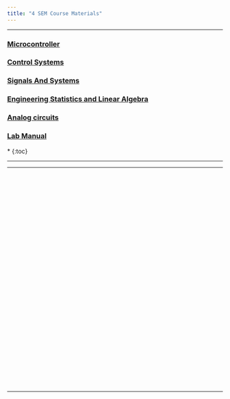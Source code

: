 ```yaml
---
title: "4 SEM Course Materials"
---
```

 <hr>


<h3>  
    <a  target="_blank" href="https://drive.google.com/drive/folders/1jM4HBT-tApww0z-nAOk46kk17Ia4jH3Q?usp=sharing"> 
       Microcontroller
    </a>

</h3>
<h3>  
    <a  target="_blank" href="https://drive.google.com/drive/folders/1iUbqxGc-vpTlqd_Am79FMmJRwg5v5APm?usp=sharing"> 
       Control Systems
    </a>

</h3>

<h3>  
    <a  target="_blank" href="https://drive.google.com/drive/folders/1ZSSiivshZuvmsydwpaxhU4S56jIQ3nl6?usp=sharing"> 
       Signals And Systems
    </a>

</h3>
<h3>  
    <a  target="_blank" href="https://drive.google.com/drive/folders/18TtCiKMJ6fGADFUT491i_o_WjIlLnUV4?usp=sharing"> 
       Engineering Statistics and Linear Algebra
    </a>

</h3>

<h3>  
    <a  target="_blank" href="https://drive.google.com/drive/folders/1kKLN8czyvjk6UcHgiy1ExslxQqIhm76C?usp=sharing"> 
       Analog circuits
    </a>

</h3>


<h3>  
    <a  target="_blank" href="https://drive.google.com/drive/folders/1MZz7YbFi1BwNzfM-hCWThMmxXWVYXLmu?usp=sharing"> 
       Lab Manual 
    </a>

</h3>





<nav class="toc" markdown="1">
*   
{:toc}
</nav>

<hr>


<hr>

<br><br><br><br><br><br><br><br><br><br><br><br><br><br><br><br><br><br><br><br><br><br><br><br><br><br><br><br><br>


<hr>
